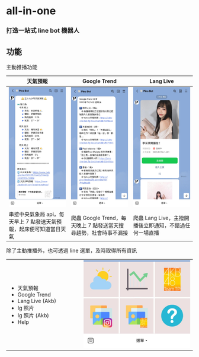 # all-in-one
### 打造一站式 line bot 機器人

## 功能

主動推播功能

<table>
  <thead>
    <th>天氣預報</th>
    <th>Google Trend</th>
    <th>Lang Live</th>
  </thead>
  <tbody>
    <tr>
      <td width="33%"><img src="https://github.com/PinXian53/all-in-one/blob/main/image/weather.jpg" alt="image"></td>
      <td width="33%"><img src="https://github.com/PinXian53/all-in-one/blob/main/image/google-trend.jpg" alt="image"></td>
      <td width="33%"><img src="https://github.com/PinXian53/all-in-one/blob/main/image/lang-live.jpg" alt="image"></td>
    </tr>
    <tr>
      <td>串接中央氣象局 api，每天早上 7 點發送天氣預報，起床便可知道當日天氣</td>
      <td>爬蟲 Google Trend，每天晚上 7 點發送當天搜尋趨勢，社會時事不漏接</td>
      <td>爬蟲 Lang Live，主撥開播後立即通知，不錯過任何一場直播</td>
    </tr>
  </tbody>
</table>

除了主動推播外，也可透過 line 選單，及時取得所有資訊

<table>
  <tbody>
    <td width="40%">
      <ul>
        <li>天氣預報</li>
        <li>Google Trend</li>
        <li>Lang Live (Akb)</li>
        <li>Ig 照片</li>
        <li>Ig 照片 (Akb)</li>
        <li>Help</li>
      </ul>
    </td>
    <td width="60%"><img src="https://github.com/PinXian53/all-in-one/blob/main/image/menu.jpg" alt="image"></td>
  </tbody>
</table>

